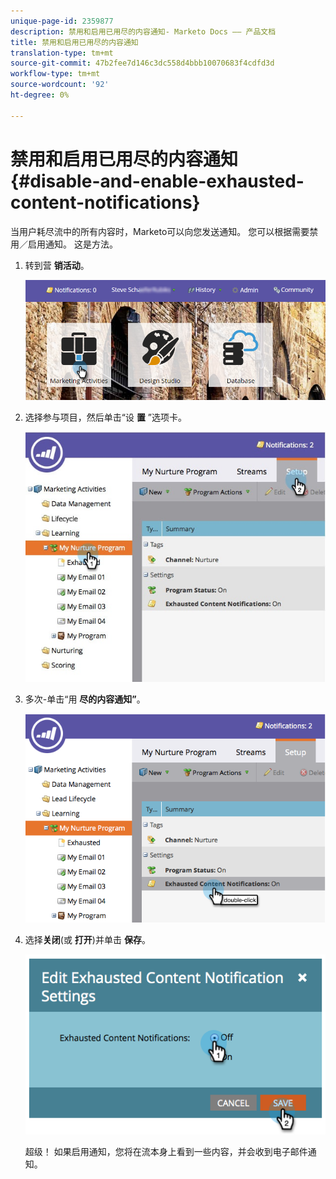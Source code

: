 ```yaml
---
unique-page-id: 2359877
description: 禁用和启用已用尽的内容通知- Marketo Docs —— 产品文档
title: 禁用和启用已用尽的内容通知
translation-type: tm+mt
source-git-commit: 47b2fee7d146c3dc558d4bbb10070683f4cdfd3d
workflow-type: tm+mt
source-wordcount: '92'
ht-degree: 0%

---
```



# 禁用和启用已用尽的内容通知 {#disable-and-enable-exhausted-content-notifications}

当用户耗尽流中的所有内容时，Marketo可以向您发送通知。 您可以根据需要禁用／启用通知。 这是方法。

1. 转到营 **销活动**。

   ![](assets/login-marketing-activities-1.png)

1. 选择参与项目，然后单击“设 **置** ”选项卡。

   ![](assets/setuptab.jpg)

1. 多次-单击“用 **尽的内容通知”**。

   ![](assets/image2014-9-15-17-3a28-3a11.png)

1. 选择**关闭**(或 **打开**)并单击 **保存**。

   ![](assets/image2014-9-15-17-3a28-3a15.png)

   超级！ 如果启用通知，您将在流本身上看到一些内容，并会收到电子邮件通知。


